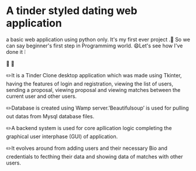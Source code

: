 # A tinder styled dating web application
a basic web application using python only.
It's my first ever project .:ribbon: So we can say beginner's first step in Programmimg world. :smile:Let's see how I've done it :grey_exclamation:


:bookmark_tabs:  :memo:

:pencil2:It is a Tinder Clone desktop application which was made using Tkinter, having the features of login and registration, viewing the list of users, sending a proposal, viewing proposal and viewing matches between the current user and other users.

:pencil2:Database is created using Wamp server.’Beautifulsoup’ is used for pulling out datas from Mysql database files.

:pencil2:A backend system is used for core apllication logic completing the graphical user interphase (GUI) of application.

:pencil2:It evolves around from adding users  and their necessary Bio and credentials to fecthing their data and showing data of matches with other users.
